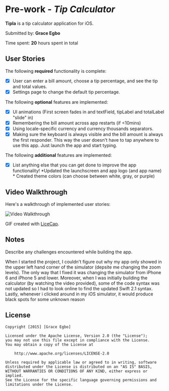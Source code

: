 # Pre-work - *Tip Calculator*

**Tipla** is a tip calculator application for iOS.

Submitted by: **Grace Egbo**

Time spent: **20** hours spent in total

## User Stories

The following **required** functionality is complete:

* [X] User can enter a bill amount, choose a tip percentage, and see the tip and total values.
* [X] Settings page to change the default tip percentage.

The following **optional** features are implemented:
* [X] UI animations (First screen fades in and textField, tipLabel and totalLabel "slide" in)
* [X] Remembering the bill amount across app restarts (if <10mins)
* [X] Using locale-specific currency and currency thousands separators.
* [X] Making sure the keyboard is always visible and the bill amount is always the first responder. This way the user doesn't have to tap anywhere to use this app. Just launch the app and start typing.

The following **additional** features are implemented:

- [X] List anything else that you can get done to improve the app functionality!
      *Updated the launchscreen and app logo (and app name)
      * Created theme colors (can choose between white, gray, or purple)

## Video Walkthrough 

Here's a walkthrough of implemented user stories:

<img src='http://i.imgur.com/FFCWD6y.gif' title='Video Walkthrough' width='' alt='Video Walkthrough' />

GIF created with [LiceCap](http://www.cockos.com/licecap/).

## Notes

Describe any challenges encountered while building the app.

When I started the project, I couldn't figure out why my app only showed in the upper left hand corner of the simulator (depsite me changing the zoom levels). The only way that I fixed it was changing the simulator from iPhone 6 and iPhone 5 and lower. Moreover, when I was initially building the calculator (by watching the video provided), some of the code syntax was not updated so I had to look online to find the updated Swift 2.1 syntax. Lastly, whenever i clicked around in my iOS simulator, it would produce black spots for some unknown reason

## License

    Copyright [2015] [Grace Egbo]

    Licensed under the Apache License, Version 2.0 (the "License");
    you may not use this file except in compliance with the License.
    You may obtain a copy of the License at

        http://www.apache.org/licenses/LICENSE-2.0

    Unless required by applicable law or agreed to in writing, software
    distributed under the License is distributed on an "AS IS" BASIS,
    WITHOUT WARRANTIES OR CONDITIONS OF ANY KIND, either express or implied.
    See the License for the specific language governing permissions and
    limitations under the License.
